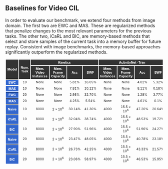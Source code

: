 ---
---
## Baselines for Video CIL

In order to evaluate our benchmark, we extend four methods from image domain. The first two are EWC and MAS. These are regularized methods that penalize changes to the most relevant parameters for the previous tasks. The other two, iCaRL and BIC, are memory-based methods that select and store samples of the current task into a memory buffer for future replay. Consistent with image benchmarks, the memory-based approaches significantly outperform the regularized methods.

<table style="border-collapse: separate; text-align: center; vertical-align: middle;font-size:10px; ">
 <thead style="background-color: #333;color: white;">
  <tr>
   <th rowspan="2">Model</th>
   <th rowspan="2">Num. Task</th>
   <th colspan="4">Kinetics</th>
   <th colspan="4">ActivityNet-Trim</th>
   <th colspan="4">UCF101</th>
  </tr>
  <tr>
   <th>Mem. Video Instances</th>
   <th>Mem. Frame Capacity</th>
   <th>Acc</th>
   <th>BWF</th>
   <th>Mem. Video Instances</th>
   <th>Mem. Frame Capacity</th>
   <th>Acc</th>
   <th>BWF</th>
   <th>Mem. Video Instances</th>
   <th>Mem. Frame Capacity</th>
   <th>Acc</th>
   <th>BWF</th>
  </tr>
 </thead>
 <tbody>
  <tr>
   <th style="background-color: #36c;color: #fff">EWC</th>
   <td>10</td>
   <td>None</td>
   <td>None</td>
   <td>5.81%</td>
   <td>16.05%</td>
   <td>None</td>
   <td>None</td>
   <td>4.02%</td>
   <td>5.32%</td>
   <td>None</td>
   <td>None</td>
   <td>9.51%</td>
   <td>98.94%</td>
  </tr>
  <tr>
   <th style="background-color: #36c;color: #fff">MAS</th>
   <td>10</td>
   <td>None</td>
   <td>None</td>
   <td>7.81%</td>
   <td>10.12%</td>
   <td>None</td>
   <td>None</td>
   <td>8.11%</td>
   <td>0.18%</td>
   <td>None</td>
   <td>None</td>
   <td>10.89%</td>
   <td>11.11%</td>
  </tr>
  <tr>
   <th style="background-color: #36c;color: #fff">EWC</th>
   <td>20</td>
   <td>None</td>
   <td>None</td>
   <td>2.95%</td>
   <td>32.70%</td>
   <td>None</td>
   <td>None</td>
   <td>1.28%</td>
   <td>3.77%</td>
   <td>None</td>
   <td>None</td>
   <td>4.71%</td>
   <td>92.12%</td>
  </tr>
  <tr style="border-bottom: 1pt solid black;">
   <th style="background-color: #36c;color: #fff">MAS</th>
   <td>20</td>
   <td>None</td>
   <td>None</td>
   <td>4.25%</td>
   <td>5.54%</td>
   <td>None</td>
   <td>None</td>
   <td>4.61%</td>
   <td>0.1%</td>
   <td>None</td>
   <td>None</td>
   <td>5.90%</td>
   <td>5.31%</td>
  </tr>
  <tr>
   <th style="background-color: #36c;color: #fff">Naive</th>
   <td>10</td>
   <td>8000</td>
   <td>2 × 10<sup>6</sup></td>
   <td>30.14%</td>
   <td>41.30%</td>
   <td>4000</td>
   <td>15.5 × 10<sup>6</sup></td>
   <td>47.20%</td>
   <td>20.64%</td>
   <td>2020</td>
   <td>3.69 × 10<sup>5</sup></td>
   <td>91.42%</td>
   <td>7.43%</td>
  </tr>
  <tr>
   <th style="background-color: #36c;color: #fff">iCaRL</th>
   <td>10</td>
   <td>8000</td>
   <td>2 × 10<sup>6</sup></td>
   <td>32.04%</td>
   <td>38.74%</td>
   <td>4000</td>
   <td>15.5 × 10<sup>6</sup></td>
   <td>48.53%</td>
   <td>19.72%</td>
   <td>2020</td>
   <td>3.69 × 10<sup>5</sup></td>
   <td>80.97%</td>
   <td>18.11%</td>
  </tr>
  <tr>
   <th style="background-color: #36c;color: #fff">BiC</th>
   <td>10</td>
   <td>8000</td>
   <td>2 × 10<sup>6</sup></td>
   <td>27.90%</td>
   <td>51.96%</td>
   <td>4000</td>
   <td>15.5 × 10<sup>6</sup></td>
   <td>51.96%</td>
   <td>24.27%</td>
   <td>2020</td>
   <td>3.69 × 10<sup>5</sup></td>
   <td>78.16%</td>
   <td>18.49%</td>
  </tr>
  <tr>
   <th style="background-color: #36c;color: #fff">Naive</th>
   <td>20</td>
   <td>8000</td>
   <td>2 × 10<sup>6</sup></td>
   <td>23.47%</td>
   <td>48.05%</td>
   <td>4000</td>
   <td>15.5 × 10<sup>6</sup></td>
   <td>40.78%</td>
   <td>23.18%</td>
   <td>2020</td>
   <td>3.69 × 10<sup>5</sup></td>
   <td>87.40%</td>
   <td>10.96%</td>
  </tr>
  <tr>
   <th style="background-color: #36c;color: #fff">iCaRL</th>
   <td>20</td>
   <td>8000</td>
   <td>2 × 10<sup>6</sup></td>
   <td>26.73%</td>
   <td>42.25%</td>
   <td>4000</td>
   <td>15.5 × 10<sup>6</sup></td>
   <td>43.33%</td>
   <td>21.57%</td>
   <td>2020</td>
   <td>3.69 × 10<sup>5</sup></td>
   <td>76.59%</td>
   <td>21.83%</td>
  </tr>
  <tr>
   <th style="background-color: #36c;color: #fff">BiC</th>
   <td>20</td>
   <td>8000</td>
   <td>2 × 10<sup>6</sup></td>
   <td>23.06%</td>
   <td>58.97%</td>
   <td>4000</td>
   <td>15.5 × 10<sup>6</sup></td>
   <td>46.53%</td>
   <td>15.95%</td>
   <td>2020</td>
   <td>3.69 × 10<sup>5</sup></td>
   <td>70.69%</td>
   <td>24.90%</td>
  </tr>
 </tbody>
</table>

